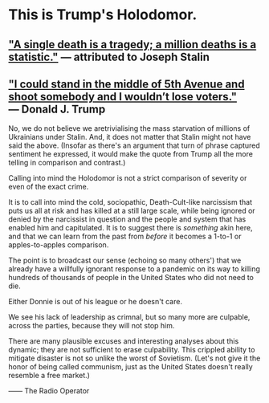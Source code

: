 # This is Trump's Holodomor.

## ["A single death is a tragedy; a million deaths is a statistic."](https://quoteinvestigator.com/2010/05/21/death-statistic/) — attributed to Joseph Stalin


## ["I could stand in the middle of 5th Avenue and shoot somebody and I wouldn’t lose voters."](https://www.snopes.com/fact-check/donald-trump-fifth-avenue-comment/) — Donald J. Trump

No, we do not believe we aretrivialising the mass starvation of millions of Ukrainians under Stalin. And, it does not matter that Stalin might not have said the above. (Insofar as there's an argument that turn of phrase captured sentiment he expressed, it would make the quote from Trump all the more telling in comparison and contrast.) 

Calling into mind the Holodomor is not a strict comparison of severity or even of the exact crime. 

It is to call into mind the cold, sociopathic, Death-Cult-like narcissism that puts us all at risk and has killed at a still large scale, while being ignored or denied by the narcissist in question and the people and system that has enabled him and capitulated. It is to suggest there is *something* akin here, and that we can learn from the past from *before* it becomes a 1-to-1 or apples-to-apples comparison.

The point is to broadcast our sense (echoing so many others') that we already have a willfully ignorant response to a pandemic on its way to killing hundreds of thousands of people in the United States who did not need to die.

Either Donnie is out of his league or he doesn't care.

We see his lack of leadership as crimnal, but so many more are culpable, across the parties, because they will not stop him. 

There are many plausible excuses and interesting analyses about this dynamic; they are not sufficient to erase culpability. This crippled ability to mitigate disaster is not so unlike the worst of Sovietism. (Let's not give it the honor of being called communism, just as the United States doesn't really resemble a free market.)

—— The Radio Operator
